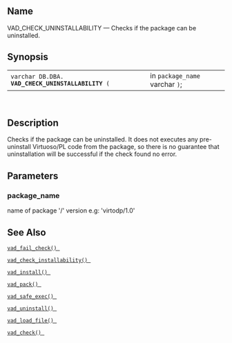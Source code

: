 <div>

<div>

</div>

<div>

## Name

VAD_CHECK_UNINSTALLABILITY — Checks if the package can be uninstalled.

</div>

<div>

## Synopsis

<div>

|                                                        |                                 |
|--------------------------------------------------------|---------------------------------|
| `varchar DB.DBA. `**`VAD_CHECK_UNINSTALLABILITY`**` (` | in `package_name ` varchar `)`; |

<div>

 

</div>

</div>

</div>

<div>

## Description

Checks if the package can be uninstalled. It does not executes any
pre-uninstall Virtuoso/PL code from the package, so there is no
guarantee that uninstallation will be successful if the check found no
error.

</div>

<div>

## Parameters

<div>

### package_name

name of package '/' version e.g: 'virtodp/1.0'

</div>

</div>

<div>

## See Also

<a href="fn_vad_fail_check.html" class="link"
title="VAD_FAIL_CHECK"><code
class="function">vad_fail_check() </code></a>

<a href="fn_vad_check_installability.html" class="link"
title="VAD_CHECK_INSTALLABILITY"><code
class="function">vad_check_installability() </code></a>

<a href="fn_vad_install.html" class="link" title="VAD_INSTALL"><code
class="function">vad_install() </code></a>

<a href="fn_vad_pack.html" class="link" title="VAD_PACK"><code
class="function">vad_pack() </code></a>

<a href="fn_vad_safe_exec.html" class="link" title="VAD_SAFE_EXEC"><code
class="function">vad_safe_exec() </code></a>

<a href="fn_vad_uninstall.html" class="link" title="VAD_UNINSTALL"><code
class="function">vad_uninstall() </code></a>

<a href="fn_vad_load_file.html" class="link" title="VAD_LOAD_FILE"><code
class="function">vad_load_file() </code></a>

<a href="fn_vad_check.html" class="link" title="VAD_CHECK"><code
class="function">vad_check() </code></a>

</div>

</div>
